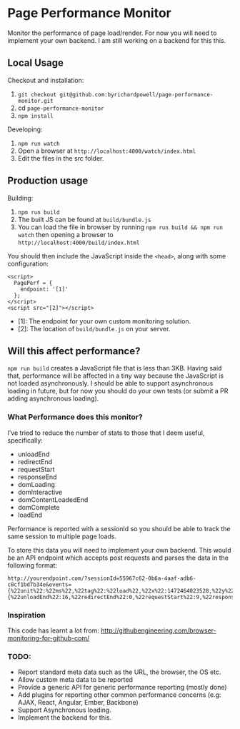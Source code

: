 # Page Performance Monitor

Monitor the performance of page load/render.  For now you will need to implement your own backend. I am still working on a backend for this this.

## Local Usage

Checkout and installation:

1. `git checkout git@github.com:byrichardpowell/page-performance-monitor.git`
2. cd `page-performance-monitor`
3. `npm install`

Developing:

1. `npm run watch`
2. Open a browser at `http://localhost:4000/watch/index.html`
3. Edit the files in the src folder.

## Production usage

Building:

1. `npm run build`
2. The built JS can be found at `build/bundle.js`
3. You can load the file in browser by running `npm run build && npm run watch` then opening a browser to `http://localhost:4000/build/index.html`

You should then include the JavaScript inside the `<head>`, along with some configuration:

````
<script>
  PagePerf = {
    endpoint: '[1]'
  };
</script>
<script src="[2]"></script>
````

* [1]: The endpoint for your own custom monitoring solution.
* [2]: The location of `build/bundle.js` on your server.

## Will this affect performance?

`npm run build` creates a JavaScript file that is less than 3KB.  Having said that, performance will be affected in a tiny way because the JavaScript is not loaded asynchronously.  I should be able to support asynchronous loading in future, but for now you should do your own tests (or submit a PR adding asynchronous loading).

### What Performance does this monitor?

I’ve tried to reduce the number of stats to those that I deem useful, specifically:

* unloadEnd
* redirectEnd
* requestStart
* responseEnd
* domLoading
* domInteractive
* domContentLoadedEnd
* domComplete
* loadEnd

Performance is reported with a sessionId so you should be able to track the same session to multiple page loads.

To store this data you will need to implement your own backend. This would be an API endpoint which accepts post requests and parses the data in the following format:

````
http://yourendpoint.com/?sessionId=55967c62-0b6a-4aaf-adb6-c8cf1bd7b34e&events={%22unit%22:%22ms%22,%22tag%22:%22load%22,%22x%22:1472464023528,%22y%22:{%22unloadEnd%22:16,%22redirectEnd%22:0,%22requestStart%22:9,%22responseEnd%22:16,%22domLoading%22:23,%22domInteractive%22:242,%22domContentLoadedEnd%22:243,%22domComplete%22:270,%22loadEnd%22:274}}
````

### Inspiration

This code has learnt a lot from: http://githubengineering.com/browser-monitoring-for-github-com/

### TODO:

* Report standard meta data such as the URL, the browser, the OS etc.
* Allow custom meta data to be reported
* Provide a generic API for generic performance reporting (mostly done)
* Add plugins for reporting other common performance concerns (e.g: AJAX, React, Angular, Ember, Backbone)
* Support Asynchronous loading.
* Implement the backend for this.
